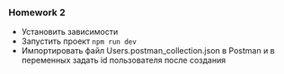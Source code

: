 ### Homework 2

- Установить зависимости
- Запустить проект `npm run dev`
- Импортировать файл Users.postman_collection.json в Postman и в переменных задать id пользователя после создания
